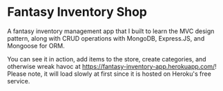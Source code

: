 # Fantasy Inventory Shop

A fantasy inventory management app that I built to learn the MVC design pattern, along with CRUD operations with MongoDB, Express.JS, and Mongoose for ORM.

You can see it in action, add items to the store, create categories, and otherwise wreak havoc at https://fantasy-inventory-app.herokuapp.com/! Please note, it will load slowly at first since it is hosted on Heroku's free service.
